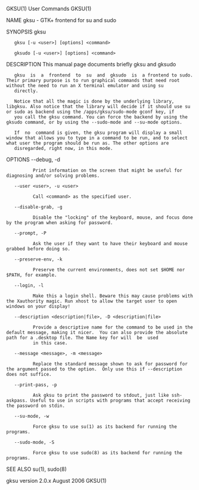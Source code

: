 GKSU(1)                                                                                       User Commands                                                                                       GKSU(1)

NAME
       gksu - GTK+ frontend for su and sudo

SYNOPSIS
       gksu

       gksu [-u <user>] [options] <command>

       gksudo [-u <user>] [options] <command>

DESCRIPTION
       This manual page documents briefly gksu and gksudo

       gksu  is  a  frontend  to  su  and  gksudo  is  a frontend to sudo.  Their primary purpose is to run graphical commands that need root without the need to run an X terminal emulator and using su
       directly.

       Notice that all the magic is done by the underlying library, libgksu. Also notice that the library will decide if it should use su or sudo as backend using the /apps/gksu/sudo-mode gconf key, if
       you call the gksu command. You can force the backend by using the gksudo command, or by using the --sudo-mode and --su-mode options.

       If  no  command is given, the gksu program will display a small window that allows you to type in a command to be run, and to select what user the program should be run as. The other options are
       disregarded, right now, in this mode.

OPTIONS
       --debug, -d

              Print information on the screen that might be useful for diagnosing and/or solving problems.

       --user <user>, -u <user>

              Call <command> as the specified user.

       --disable-grab, -g

              Disable the "locking" of the keyboard, mouse, and focus done by the program when asking for password.

       --prompt, -P

              Ask the user if they want to have their keyboard and mouse grabbed before doing so.

       --preserve-env, -k

              Preserve the current environments, does not set $HOME nor $PATH, for example.

       --login, -l

              Make this a login shell. Beware this may cause problems with the Xauthority magic. Run xhost to allow the target user to open windows on your display!

       --description <description|file>, -D <description|file>

              Provide a descriptive name for the command to be used in the default message, making it nicer.  You can also provide the absolute path for a .desktop file. The Name key for will  be  used
              in this case.

       --message <message>, -m <message>

              Replace the standard message shown to ask for password for the argument passed to the option.  Only use this if --description does not suffice.

       --print-pass, -p

              Ask gksu to print the password to stdout, just like ssh-askpass. Useful to use in scripts with programs that accept receiving the password on stdin.

       --su-mode, -w

              Force gksu to use su(1) as its backend for running the programs.

       --sudo-mode, -S

              Force gksu to use sudo(8) as its backend for running the programs.

SEE ALSO
       su(1), sudo(8)

gksu version 2.0.x                                                                             August 2006                                                                                        GKSU(1)
